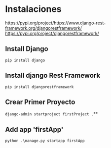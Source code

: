 # Instalaciones
https://pypi.org/project/https://www.django-rest-framework.org/djangorestframework/
https://pypi.org/project/djangorestframework/

## Install Django
```pip install django```

## Install django Rest Framework
```pip install djangorestframework```

## Crear Primer Proyecto
```django-admin startproject firstProject .```**

## Add app 'firstApp'
```python .\manage.py startapp firstApp```


